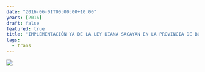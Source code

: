 ```yaml
---
date: "2016-06-01T00:00:00+10:00"
years: [2016]
draft: false
featured: true
title: "IMPLEMENTACIÓN YA DE LA LEY DIANA SACAYAN EN LA PROVINCIA DE BUENOS AIRES!"
tags:
  - trans
---
```


![](/images/post/20160601.jpg/)